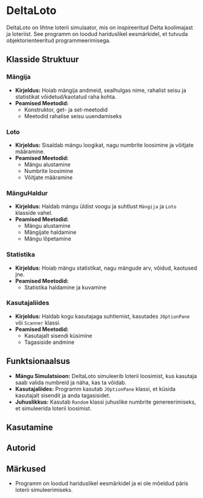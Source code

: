# DeltaLoto

DeltaLoto on lihtne loterii simulaator, mis on inspireeritud Delta koolimajast ja loteriist. See programm on loodud hariduslikel eesmärkidel, et tutvuda objektorienteeritud programmeerimisega.

## Klasside Struktuur

### Mängija
- **Kirjeldus:** Hoiab mängija andmeid, sealhulgas nime, rahalist seisu ja statistikat võidetud/kaotatud raha kohta.
- **Peamised Meetodid:**
  - Konstruktor, get- ja set-meetodid
  - Meetodid rahalise seisu uuendamiseks

### Loto
- **Kirjeldus:** Sisaldab mängu loogikat, nagu numbrite loosimine ja võitjate määramine.
- **Peamised Meetodid:**
  - Mängu alustamine
  - Numbrite loosimine
  - Võitjate määramine

### MänguHaldur
- **Kirjeldus:** Haldab mängu üldist voogu ja suhtlust `Mängija` ja `Loto` klasside vahel.
- **Peamised Meetodid:**
  - Mängu alustamine
  - Mängijate haldamine
  - Mängu lõpetamine

### Statistika
- **Kirjeldus:** Hoiab mängu statistikat, nagu mängude arv, võidud, kaotused jne.
- **Peamised Meetodid:**
  - Statistika haldamine ja kuvamine

### Kasutajaliides
- **Kirjeldus:** Haldab kogu kasutajaga suhtlemist, kasutades `JOptionPane` või `Scanner` klassi.
- **Peamised Meetodid:**
  - Kasutajalt sisendi küsimine
  - Tagasiside andmine


## Funktsionaalsus

- **Mängu Simulatsioon:** DeltaLoto simuleerib loterii loosimist, kus kasutaja saab valida numbreid ja näha, kas ta võidab.
- **Kasutajaliides:** Programm kasutab `JOptionPane` klassi, et küsida kasutajalt sisendit ja anda tagasisidet.
- **Juhuslikkus:** Kasutab `Random` klassi juhuslike numbrite genereerimiseks, et simuleerida loterii loosimist.

## Kasutamine

## Autorid

## Märkused

- Programm on loodud hariduslikel eesmärkidel ja ei ole mõeldud päris loterii simuleerimiseks.
